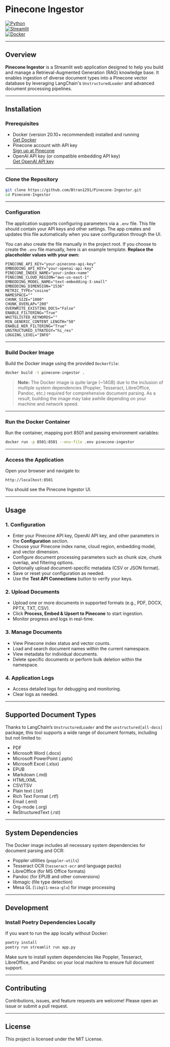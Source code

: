 # Pinecone Ingestor

[![Python](https://img.shields.io/badge/python-3.10%2B-blue)](https://www.python.org/downloads/)  
[![Streamlit](https://img.shields.io/badge/streamlit-v1.XX-green)](https://streamlit.io/)  
[![Docker](https://img.shields.io/badge/docker-compatible-blue)](https://www.docker.com/)

---

## Overview

**Pinecone Ingestor** is a Streamlit web application designed to help you build and manage a Retrieval-Augmented Generation (RAG) knowledge base. It enables ingestion of diverse document types into a Pinecone vector database by leveraging LangChain's `UnstructuredLoader` and advanced document processing pipelines.

---

## Installation

### Prerequisites

- Docker (version 20.10+ recommended) installed and running  
  [Get Docker](https://docs.docker.com/get-docker/)  
- Pinecone account with API key  
  [Sign up at Pinecone](https://www.pinecone.io/start/)  
- OpenAI API key (or compatible embedding API key)  
  [Get OpenAI API key](https://platform.openai.com/account/api-keys)  

---

### Clone the Repository

```bash
git clone https://github.com/Btran1291/Pinecone-Ingestor.git
cd Pinecone-Ingestor
```

---

### Configuration

The application supports configuring parameters via a `.env` file. This file should contain your API keys and other settings. The app creates and updates this file automatically when you save configuration through the UI.

You can also create the file manually in the project root. If you choose to create the `.env` file manually, here is an example template. **Replace the placeholder values with your own:**

```env
PINECONE_API_KEY="your-pinecone-api-key"
EMBEDDING_API_KEY="your-openai-api-key"
PINECONE_INDEX_NAME="your-index-name"
PINECONE_CLOUD_REGION="aws-us-east-1"
EMBEDDING_MODEL_NAME="text-embedding-3-small"
EMBEDDING_DIMENSION="1536"
METRIC_TYPE="cosine"
NAMESPACE=""
CHUNK_SIZE="1000"
CHUNK_OVERLAP="200"
OVERWRITE_EXISTING_DOCS="False"
ENABLE_FILTERING="True"
WHITELISTED_KEYWORDS=""
MIN_GENERIC_CONTENT_LENGTH="50"
ENABLE_NER_FILTERING="True"
UNSTRUCTURED_STRATEGY="hi_res"
LOGGING_LEVEL="INFO"
```

---

### Build Docker Image

Build the Docker image using the provided `Dockerfile`:

```bash
docker build -t pinecone-ingestor .
```

> **Note:** The Docker image is quite large (~14GB) due to the inclusion of multiple system dependencies (Poppler, Tesseract, LibreOffice, Pandoc, etc.) required for comprehensive document parsing. As a result, building the image may take awhile depending on your machine and network speed.

---

### Run the Docker Container

Run the container, mapping port 8501 and passing environment variables:

```bash
docker run -p 8501:8501 --env-file .env pinecone-ingestor
```

---

### Access the Application

Open your browser and navigate to:

```
http://localhost:8501
```

You should see the Pinecone Ingestor UI.

---

## Usage

### 1. Configuration

- Enter your Pinecone API key, OpenAI API key, and other parameters in the **Configuration** section.
- Choose your Pinecone index name, cloud region, embedding model, and vector dimension.
- Configure document processing parameters such as chunk size, chunk overlap, and filtering options.
- Optionally upload document-specific metadata (CSV or JSON format).
- Save or reset your configuration as needed.
- Use the **Test API Connections** button to verify your keys.

### 2. Upload Documents

- Upload one or more documents in supported formats (e.g., PDF, DOCX, PPTX, TXT, CSV).
- Click **Process, Embed & Upsert to Pinecone** to start ingestion.
- Monitor progress and logs in real-time.

### 3. Manage Documents

- View Pinecone index status and vector counts.
- Load and search document names within the current namespace.
- View metadata for individual documents.
- Delete specific documents or perform bulk deletion within the namespace.

### 4. Application Logs

- Access detailed logs for debugging and monitoring.
- Clear logs as needed.

---

## Supported Document Types

Thanks to LangChain’s `UnstructuredLoader` and the `unstructured[all-docs]` package, this tool supports a wide range of document formats, including but not limited to:

- PDF
- Microsoft Word (.docx)
- Microsoft PowerPoint (.pptx)
- Microsoft Excel (.xlsx)
- EPUB
- Markdown (.md)
- HTML/XML
- CSV/TSV
- Plain text (.txt)
- Rich Text Format (.rtf)
- Email (.eml)
- Org-mode (.org)
- ReStructuredText (.rst)

---

## System Dependencies

The Docker image includes all necessary system dependencies for document parsing and OCR:

- Poppler utilities (`poppler-utils`)
- Tesseract OCR (`tesseract-ocr` and language packs)
- LibreOffice (for MS Office formats)
- Pandoc (for EPUB and other conversions)
- libmagic (file type detection)
- Mesa GL (`libgl1-mesa-glx`) for image processing

---

## Development

### Install Poetry Dependencies Locally

If you want to run the app locally without Docker:

```bash
poetry install
poetry run streamlit run app.py
```

Make sure to install system dependencies like Poppler, Tesseract, LibreOffice, and Pandoc on your local machine to ensure full document support.

---

## Contributing

Contributions, issues, and feature requests are welcome! Please open an issue or submit a pull request.

---

## License

This project is licensed under the MIT License.
